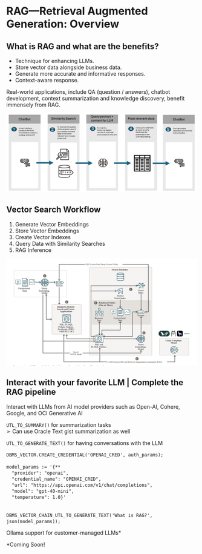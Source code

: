 # RAG—Retrieval Augmented Generation: Overview

## What is RAG and what are the benefits?

- Technique for enhancing LLMs.
- Store vector data alongside business data.
- Generate more accurate and informative responses.
- Context-aware response.

Real-world applications, include QA (question / answers), chatbot development, context summarization and knowledge
discovery, benefit immensely from RAG.

![RAG Overview](../images/rag_workflow.png)

## Vector Search Workflow

1. Generate Vector Embeddings
2. Store Vector Embeddings
3. Create Vector Indexes
4. Query Data with Similarity Searches
5. RAG Inference

![RAG Overview](../images/vector_search_workflow.png)

## Interact with your favorite LLM | Complete the RAG pipeline


Interact with LLMs from AI model providers such as Open-AI, Cohere, Google, and OCI Generative AI  

`UTL_TO_SUMMARY()` for summarization tasks  
➢ Can use Oracle Text gist summarization as well  

`UTL_TO_GENERATE_TEXT()` for having conversations with the LLM  


```oracle
DBMS_VECTOR.CREATE_CREDENTIAL('OPENAI_CRED', auth_params);

model_params := '{**  
  "provider": "openai",  
  "credential_name": "OPENAI_CRED",  
  "url": "https://api.openai.com/v1/chat/completions",  
  "model": "gpt-40-mini",  
  "temperature": 1.0}'  


DBMS_VECTOR_CHAIN_UTL_TO_GENERATE_TEXT('What is RAG?', json(model_params));
```

Ollama support for customer-managed LLMs*  

*Coming Soon!  

